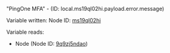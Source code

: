 "PingOne MFA" - (ID: local.ms19ql02hi.payload.error.message)

Variable written:
Node ID: [ms19ql02hi](../nodes/ms19ql02hi.md)

Variable reads:
* Node (Node ID: [9q9zj5ndao](../nodes/9q9zj5ndao.md))
